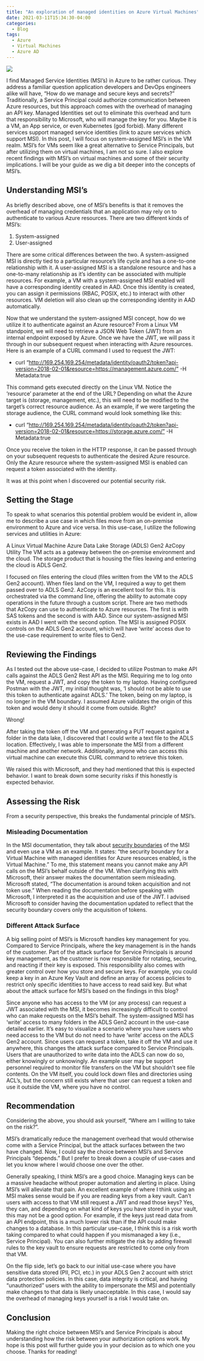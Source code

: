 ```yaml
---
title: "An exploration of managed identities on Azure Virtual Machines"
date: 2021-03-11T15:34:30-04:00
categories:
  - Blog
tags:
  - Azure
  - Virtual Machines
  - Azure AD
---
```


![](/assets/images/blog_images/2021-03-11-an-exploration-of-managed-identities-on-azure-virtual-machines/identity.jpeg)

I find Managed Service Identities (MSI’s) in Azure to be rather curious. They address a familiar question application developers and DevOps engineers alike will have, “How do we manage and secure keys and secrets?” Traditionally, a Service Principal could authorize communication between Azure resources, but this approach comes with the overhead of managing an API key. Managed Identities set out to eliminate this overhead and turn that responsibility to Microsoft, who will manage the key for you. Maybe it is a VM, an App service, or even Kubernetes (god forbid). Many different services support managed service identities (link to azure services which support MSI). In this post, I will focus on system-assigned MSI’s in the VM realm. MSI’s for VMs seem like a great alternative to Service Principals, but after utilizing them on virtual machines, I am not so sure. I also explore recent findings with MSI’s on virtual machines and some of their security implications. I will be your guide as we dig a bit deeper into the concepts of MSI’s.

## Understanding MSI’s

As briefly described above, one of MSI’s benefits is that it removes the overhead of managing credentials that an application may rely on to authenticate to various Azure resources. There are two different kinds of MSI’s:

1. System-assigned
2. User-assigned

There are some critical differences between the two. A system-assigned MSI is directly tied to a particular resource’s life cycle and has a one-to-one relationship with it. A user-assigned MSI is a standalone resource and has a one-to-many relationship as it’s identity can be associated with multiple resources. For example, a VM with a system-assigned MSI enabled will have a corresponding identity created in AAD. Once this identity is created, you can assign it permissions (RBAC, POSIX, etc.) to interact with other resources. VM deletion will also clean up the corresponding identity in AAD automatically.

Now that we understand the system-assigned MSI concept, how do we utilize it to authenticate against an Azure resource? From a Linux VM standpoint, we will need to retrieve a JSON Web Token (JWT) from an internal endpoint exposed by Azure. Once we have the JWT, we will pass it through in our subsequent request when interacting with Azure resources. Here is an example of a CURL command I used to request the JWT:

- curl “http://169.254.169.254/metadata/identity/oauth2/token?api-version=2018-02-01&resource=https://management.azure.com/” -H Metadata:true

This command gets executed directly on the Linux VM. Notice the ‘resource’ parameter at the end of the URL? Depending on what the Azure target is (storage, management, etc.), this will need to be modified to the target’s correct resource audience. As an example, if we were targeting the storage audience, the CURL command would look something like this:

- curl “http://169.254.169.254/metadata/identity/oauth2/token?api-version=2018-02-01&resource=https://storage.azure.com/” -H Metadata:true

Once you receive the token in the HTTP response, it can be passed through on your subsequent requests to authenticate the desired Azure resource. Only the Azure resource where the system-assigned MSI is enabled can request a token associated with the identity.

It was at this point when I discovered our potential security risk.

## Setting the Stage

To speak to what scenarios this potential problem would be evident in, allow me to describe a use case in which files move from an on-premise environment to Azure and vice versa. In this use-case, I utilize the following services and utilities in Azure:

A Linux Virtual Machine
Azure Data Lake Storage (ADLS) Gen2
AzCopy Utility
The VM acts as a gateway between the on-premise environment and the cloud. The storage product that is housing the files leaving and entering the cloud is ADLS Gen2.

I focused on files entering the cloud (files written from the VM to the ADLS Gen2 account). When files land on the VM, I required a way to get them passed over to ADLS Gen2. AzCopy is an excellent tool for this. It is orchestrated via the command line, offering the ability to automate copy operations in the future through a custom script. There are two methods that AzCopy can use to authenticate to Azure resources. The first is with SAS tokens and the second is with AAD. Since our system-assigned MSI exists in AAD I went with the second option. The MSI is assigned POSIX controls on the ADLS Gen2 account, which will have ‘write’ access due to the use-case requirement to write files to Gen2.

## Reviewing the Findings

As I tested out the above use-case, I decided to utilize Postman to make API calls against the ADLS Gen2 Rest API as the MSI. Requiring me to log onto the VM, request a JWT, and copy the token to my laptop. Having configured Postman with the JWT, my initial thought was, ‘I should not be able to use this token to authenticate against ADLS.’ The token, being on my laptop, is no longer in the VM boundary. I assumed Azure validates the origin of this token and would deny it should it come from outside. Right?

Wrong!

After taking the token off the VM and generating a PUT request against a folder in the data lake, I discovered that I could write a text file to the ADLS location. Effectively, I was able to impersonate the MSI from a different machine and another network. Additionally, anyone who can access this virtual machine can execute this CURL command to retrieve this token.

We raised this with Microsoft, and they had mentioned that this is expected behavior. I want to break down some security risks if this honestly is expected behavior.

## Assessing the Risk

From a security perspective, this breaks the fundamental principle of MSI’s.

### Misleading Documentation

In the MSI documentation, they talk about [security boundaries](https://docs.microsoft.com/en-us/azure/active-directory/managed-identities-azure-resources/known-issues#what-is-the-security-boundary-of-managed-identities-for-azure-resources) of the MSI and even use a VM as an example. It states: “the security boundary for a Virtual Machine with managed identities for Azure resources enabled, is the Virtual Machine.” To me, this statement means you cannot make any API calls on the MSI’s behalf outside of the VM. When clarifying this with Microsoft, their answer makes the documentation seem misleading. Microsoft stated, “The documentation is around token acquisition and not token use.” When reading the documentation before speaking with Microsoft, I interpreted it as the acquisition and use of the JWT. I advised Microsoft to consider having the documentation updated to reflect that the security boundary covers only the acquisition of tokens.

### Different Attack Surface

A big selling point of MSI’s is Microsoft handles key management for you. Compared to Service Principals, where the key management is in the hands of the customer. Part of the attack surface for Service Principals is around key management, as the customer is now responsible for rotating, securing, and reacting if their key is exposed. This responsibility also comes with greater control over how you store and secure keys. For example, you could keep a key in an Azure Key Vault and define an array of access policies to restrict only specific identities to have access to read said key. But what about the attack surface for MSI’s based on the findings in this blog?

Since anyone who has access to the VM (or any process) can request a JWT associated with the MSI, it becomes increasingly difficult to control who can make requests on the MSI’s behalf. The system-assigned MSI has ‘write’ access to many folders in the ADLS Gen2 account in the use-case detailed earlier. It’s easy to visualize a scenario where you have users who need access to the VM but do not need to have ‘write’ access on the ADLS Gen2 account. Since users can request a token, take it off the VM and use it anywhere, this changes the attack surface compared to Service Principals. Users that are unauthorized to write data into the ADLS can now do so, either knowingly or unknowingly. An example user may be support personnel required to monitor file transfers on the VM but shouldn’t see file contents. On the VM itself, you could lock down files and directories using ACL’s, but the concern still exists where that user can request a token and use it outside the VM, where you have no control.

## Recommendation

Considering the above, you should ask yourself, “Where am I willing to take on the risk?”.

MSI’s dramatically reduce the management overhead that would otherwise come with a Service Principal, but the attack surfaces between the two have changed. Now, I could say the choice between MSI’s and Service Principals “depends.” But I prefer to break down a couple of use-cases and let you know where I would choose one over the other.

Generally speaking, I think MSI’s are a good choice. Managing keys can be a massive headache without proper automation and alerting in place. Using MSI’s will alleviate that pain. An excellent example of where I think using an MSI makes sense would be if you are reading keys from a key vault. Can’t users with access to that VM still request a JWT and read those keys? Yes, they can, and depending on what kind of keys you have stored in your vault, this may not be a good option. For example, if the keys just read data from an API endpoint, this is a much lower risk than if the API could make changes to a database. In this particular use-case, I think this is a risk worth taking compared to what could happen if you mismanaged a key (i.e., Service Principal). You can also further mitigate the risk by adding firewall rules to the key vault to ensure requests are restricted to come only from that VM.

On the flip side, let’s go back to our initial use-case where you have sensitive data stored (PII, PCI, etc.) in your ADLS Gen 2 account with strict data protection policies. In this case, data integrity is critical, and having “unauthorized” users with the ability to impersonate the MSI and potentially make changes to that data is likely unacceptable. In this case, I would say the overhead of managing keys yourself is a risk I would take on.

## Conclusion

Making the right choice between MSI’s and Service Principals is about understanding how the risk between your authorization options work. My hope is this post will further guide you in your decision as to which one you choose. Thanks for reading!